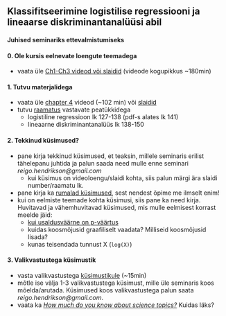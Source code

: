 ## Klassifitseerimine logistilise regressiooni ja lineaarse diskriminantanalüüsi abil
#### Juhised seminariks ettevalmistumiseks

#### 0. Ole kursis eelnevate loengute teemadega
  - vaata üle [Ch1-Ch3 videod või slaidid](http://www.r-bloggers.com/in-depth-introduction-to-machine-learning-in-15-hours-of-expert-videos/) (videode kogupikkus ~180min)

#### 1. Tutvu materjalidega
  - vaata üle [chapter 4](https://www.youtube.com/playlist?list=PL5-da3qGB5IC4vaDba5ClatUmFppXLAhE) videod (~102 min) või [slaidid](https://lagunita.stanford.edu/c4x/HumanitiesScience/StatLearning/asset/classification.pdf)
  - tutvu [raamatus](http://www-bcf.usc.edu/~gareth/ISL/ISLR%20Fourth%20Printing.pdf) vastavate peatükkidega
    - logistiline regressioon lk 127-138 (pdf-s alates lk 141)
    - lineaarne diskriminantanalüüs lk 138-150

#### 2. Tekkinud küsimused? 
  - pane kirja tekkinud küsimused, et teaksin, millele seminaris erilist tähelepanu juhtida ja palun saada need mulle enne seminari _reigo.hendrikson@gmail.com_
    - kui küsimus on videoloengu/slaidi kohta, siis palun märgi ära slaidi number/raamatu lk.
  - pane kirja ka [rumalad küsimused](https://en.wikipedia.org/wiki/No_such_thing_as_a_stupid_question), sest nendest õpime me ilmselt enim!
  - kui on eelmiste teemade kohta küsimusi, siis pane ka need kirja. Huvitavad ja vähemhuvitavad küsimused, mis mulle eelmisest korrast meelde jäid:
    - [kui usaldusväärne on p-väärtus](https://www.google.ee/search?client=ubuntu&channel=fs&q=should+we+trust+p-value&ie=utf-8&oe=utf-8&gfe_rd=cr&ei=dwD_VbfRDOeO8QeX4LD4AQ)
    - kuidas koosmõjusid graafiliselt vaadata? Milliseid koosmõjusid lisada? 
    - kunas teisendada tunnust X (``log(X)``)

#### 3. Valikvastustega küsimustik
  - vasta valikvastustega [küsimustikule](https://docs.google.com/forms/d/1OfgYr3C2UNIPHsE1T7_9ET3yWqNzHP5kH7qdiSrQl8A/viewform?usp=send_form) (~15min)
  - mõtle ise välja 1-3 valikvastustega küsimust, mille üle seminaris koos mõelda/arutada. Küsimused koos valikvastustega palun saata _reigo.hendrikson@gmail.com_.
  - vaata ka [_How much do you know about science topics?_](http://www.pewresearch.org/quiz/science-knowledge/) Kuidas läks?
